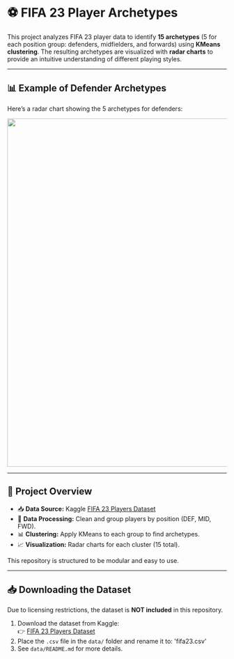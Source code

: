 # ⚽ FIFA 23 Player Archetypes

This project analyzes FIFA 23 player data to identify **15 archetypes** (5 for each position group: defenders, midfielders, and forwards) using **KMeans clustering**. The resulting archetypes are visualized with **radar charts** to provide an intuitive understanding of different playing styles.

---

## 📊 Example of Defender Archetypes
Here’s a radar chart showing the 5 archetypes for defenders:

<p align="center">
  <img src="assets/defenders_radar.png" width="800">
</p>

---

## 📖 Project Overview

- 📥 **Data Source:** Kaggle [FIFA 23 Players Dataset](https://www.kaggle.com/datasets/sanjeetsinghnaik/fifa-23-players-dataset)
- 🧹 **Data Processing:** Clean and group players by position (DEF, MID, FWD).
- 📊 **Clustering:** Apply KMeans to each group to find archetypes.
- 📈 **Visualization:** Radar charts for each cluster (15 total).

This repository is structured to be modular and easy to use.

---

## 📥 Downloading the Dataset

Due to licensing restrictions, the dataset is **NOT included** in this repository.  

1. Download the dataset from Kaggle:  
   👉 [FIFA 23 Players Dataset](https://www.kaggle.com/datasets/sanjeetsinghnaik/fifa-23-players-dataset)
2. Place the `.csv` file in the `data/` folder and rename it to: 'fifa23.csv'
3. See `data/README.md` for more details.

